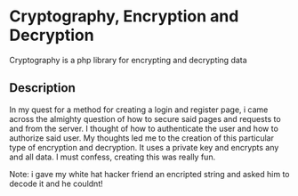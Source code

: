 # Cryptography, Encryption and Decryption

Cryptography is a php library for encrypting and decrypting data
## Description

In my quest for a method for creating a login and register page, i came across the almighty question of how to secure said pages and requests to and from the server. I thought of how to authenticate the user and how to authorize said user. My thoughts led me to the creation of this particular type of encryption and decryption.
It uses a private key and encrypts any and all data.
I must confess, creating this was really fun.

Note: i gave my white hat hacker friend an encripted string and asked him to decode it and he couldnt!
